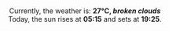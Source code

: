 <p  align="center"><br/>Currently, the weather is: <b> 27°C, <i>broken clouds</i></b></br>Today, the sun rises at <b>05:15</b> and sets at <b>19:25</b>.</p>